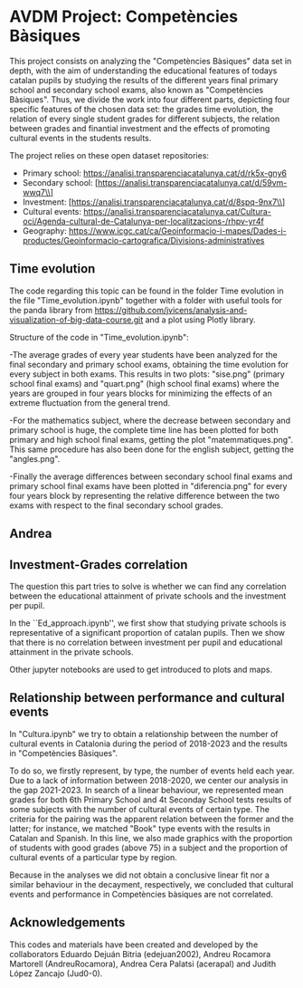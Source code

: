 # AVDM Project: Competències Bàsiques

This project consists on analyzing the "Competències Bàsiques" data set in depth, with the aim of understanding the educational features of todays catalan pupils by studying the results of the different years final primary school and secondary school exams, also known as "Competències Bàsiques". Thus, we divide the work into four different parts, depicting four specific features of the chosen data set: the grades time evolution, the relation of every single student grades for different subjects, the relation between grades and finantial investment and the effects of promoting cultural events in the students results.

The project relies on these open dataset repositories:
* Primary school: https://analisi.transparenciacatalunya.cat/d/rk5x-gny6
* Secondary school: [https://analisi.transparenciacatalunya.cat/d/59vm-wwq7\\]
* Investment: [https://analisi.transparenciacatalunya.cat/d/8spq-9nx7\\]
* Cultural events: https://analisi.transparenciacatalunya.cat/Cultura-oci/Agenda-cultural-de-Catalunya-per-localitzacions-/rhpv-yr4f
* Geography: https://www.icgc.cat/ca/Geoinformacio-i-mapes/Dades-i-productes/Geoinformacio-cartografica/Divisions-administratives

## Time evolution
The code regarding this topic can be found in the folder Time evolution in the file "Time_evolution.ipynb" together with a folder with useful tools for the panda library from https://github.com/jvicens/analysis-and-visualization-of-big-data-course.git and a plot using Plotly library.

Structure of the code in "Time_evolution.ipynb":

-The average grades of every year students have been analyzed for the final secondary and primary school exams, obtaining the time evolution for every subject in both exams. This results in two plots: "sise.png" (primary school final exams) and "quart.png" (high school final exams) where the years are grouped in four years blocks for minimizing the effects of an extreme fluctuation from the general trend.

-For the mathematics subject, where the decrease between secondary and primary school is huge, the complete time line has been plotted for both primary and high school final exams, getting the plot "matemmatiques.png". This same procedure has also been done for the english subject, getting the "angles.png".

-Finally the average differences between secondary school final exams and primary school final exams have been plotted in "diferencia.png" for every four years block by representing the relative difference between the two exams with respect to the final secondary school grades.




## Andrea

## Investment-Grades correlation
The question this part tries to solve is whether we can find any correlation between the educational attainment of private schools and the investment per pupil.

In the ``Ed_approach.ipynb'', we first show that studying private schools is representative of a significant proportion of catalan pupils. Then we show that there is no correlation between investment per pupil and educational attainment in the private schools.

Other jupyter notebooks are used to get introduced to plots and maps.

## Relationship between performance and cultural events

In "Cultura.ipynb" we try to obtain a relationship between the number of cultural events in Catalonia during the period of 2018-2023 and the results in "Competències Bàsiques". 

To do so, we firstly represent, by type, the number of events held each year. Due to a lack of information between 2018-2020, we center our analysis in the gap 2021-2023. In search of a linear behaviour, we represented  mean grades for both 6th Primary School and 4t Seconday School tests results of some subjects with the number of cultural events of certain type. The criteria for the pairing was the apparent relation between the former and the latter; for instance, we matched "Book" type events with the results in Catalan and Spanish. 
In this line, we also made graphics with the proportion of students with good grades (above 75) in a subject and the proportion of cultural events of a particular type by region. 

Because in the analyses we did not obtain a conclusive linear fit nor a similar behaviour in the decayment, respectively,  we  concluded that cultural events and performance in Competències bàsiques are not correlated. 

## Acknowledgements 

This codes and materials have been created and developed by the collaborators Eduardo Dejuán Bitria (edejuan2002), Andreu Rocamora Martorell (AndreuRocamora), Andrea Cera Palatsi (acerapal) and Judith López Zancajo (Jud0-0). 

